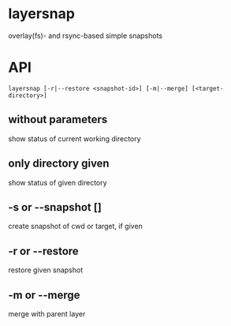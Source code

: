 layersnap
=========

overlay(fs)- and rsync-based simple snapshots

# API

`layersnap [-r|--restore <snapshot-id>] [-m|--merge] [<target-directory>]`

## without parameters

show status of current working directory

## only directory given

show status of given directory

## -s or --snapshot [<target-directory>]

create snapshot of cwd or target, if given

## -r or --restore <snapshot-id>

restore given snapshot

## -m or --merge

merge with parent layer
